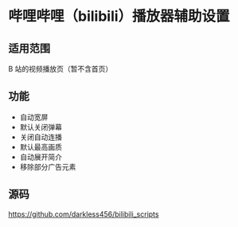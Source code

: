 # 哔哩哔哩（bilibili）播放器辅助设置

## 适用范围

B 站的视频播放页（暂不含首页）

## 功能

- 自动宽屏
- 默认关闭弹幕
- 关闭自动连播
- 默认最高画质
- 自动展开简介
- 移除部分广告元素

## 源码

https://github.com/darkless456/bilibili_scripts